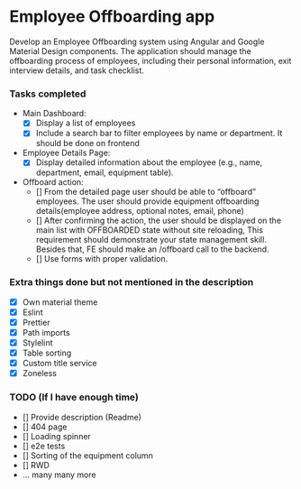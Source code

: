 # Employee Offboarding app

Develop an Employee Offboarding system using Angular and Google Material Design components. The application should manage the offboarding process of employees, including their personal information, exit interview details, and task checklist.

### Tasks completed

- Main Dashboard:
  - [x] Display a list of employees
  - [x] Include a search bar to filter employees by name or department. It should be done on frontend
- Employee Details Page:
  - [x] Display detailed information about the employee (e.g., name, department, email, equipment table).
- Offboard action:
  - [] From the detailed page user should be able to “offboard” employees. The user should provide equipment offboarding details(employee address, optional notes, email, phone)
  - [] After confirming the action, the user should be displayed on the main list with OFFBOARDED state without site reloading, This requirement should demonstrate your state management skill. Besides that, FE should make an /offboard call to the backend.
  - [] Use forms with proper validation.

### Extra things done but not mentioned in the description

- [x] Own material theme
- [x] Eslint
- [x] Prettier
- [x] Path imports
- [x] Stylelint
- [x] Table sorting
- [x] Custom title service
- [x] Zoneless

### TODO (If I have enough time)

- [] Provide description (Readme)
- [] 404 page
- [] Loading spinner
- [] e2e tests
- [] Sorting of the equipment column
- [] RWD
- ... many many more
